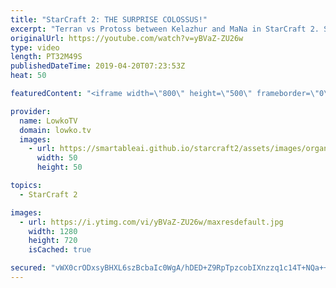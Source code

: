 ```yaml
---
title: "StarCraft 2: THE SURPRISE COLOSSUS!"
excerpt: "Terran vs Protoss between Kelazhur and MaNa in StarCraft 2. Subscribe for more videos: http://lowko.tv/youtube More StarCraft 2 casts: https://youtu.be/BfikSEkWzao  Check out Lowko merchandise: http://lowko.tv/merch Support me on Patreon: http://www.patreon.com/lowkotv Join the community on discord:"
originalUrl: https://youtube.com/watch?v=yBVaZ-ZU26w
type: video
length: PT32M49S
publishedDateTime: 2019-04-20T07:23:53Z
heat: 50

featuredContent: "<iframe width=\"800\" height=\"500\" frameborder=\"0\" src=\"https://www.youtube.com/embed/yBVaZ-ZU26w\" allow=\"accelerometer; autoplay; encrypted-media; gyroscope; picture-in-picture\" allowfullscreen></iframe>"

provider:
  name: LowkoTV
  domain: lowko.tv
  images:
    - url: https://smartableai.github.io/starcraft2/assets/images/organizations/lowko.tv-50x50.jpg
      width: 50
      height: 50

topics:
  - StarCraft 2

images:
  - url: https://i.ytimg.com/vi/yBVaZ-ZU26w/maxresdefault.jpg
    width: 1280
    height: 720
    isCached: true

secured: "vWX0crODxsyBHXL6szBcbaIc0WgA/hDED+Z9RpTpzcobIXnzzq1c14T+NQa++M5Q3SBYyD47/JRwo3TMgn7w0dZuSV5QjcPCnhm3DFeHET5wYnvMHNsZ9OVyIOlv3P5mLN+Kfc2/zXlMESaSK9UQhG7XgDv35+lg8TgKDdgiBBSh4ACl7l9yKNlE0KfnEoCiTbxBhIA2jQMCXBzJd7zf2FrkN5CRcPRpYWTU4WHU4LaL6z0gZzlo8qfd4E2Vu+HsvCjrY9txRB80XBSrQXzn/gpm5R0dDKjUTF1OutLk5X7EJBtwpDKFB0IowwmTA/8SlP5nToza+t+VvtIfavsQ2tndXFaIgpgOQriF9FWYXuKhf11QfFZaexsLfTs1smVPsp527W7gAyxpc7L/c1rn4x9WYJnzQNOMSOlWsQdxQmOeiVVr1fj9VgexTZGlopnX;oMcO5zjkY8rm0siK3zmNuA=="
---
```


